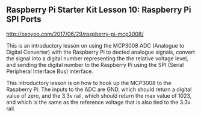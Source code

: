 ## Raspberry Pi Starter Kit Lesson 10: Raspberry Pi SPI Ports
http://osoyoo.com/2017/06/29/raspberry-pi-mcp3008/

This is an introductory lesson on using the MCP3008 ADC (Analogue to Digital Converter) with the
Raspberry Pi to dected analogue signals, convert the signal into a digital number representing the
the relative voltage level, and sending the digital number to the Raspberry Pi using the SPI
(Serial Peripheral  Interface Bus) interface.

This introductory lesson is on how to hook up the MCP3008 to the Raspberry Pi. The inputs to
the ADC are GND, which should return a digital value of zero, and the 3.3v rail, which should
return the max value of 1023, and which is the same as the reference voltage that is also tied
to the 3.3v rail.

